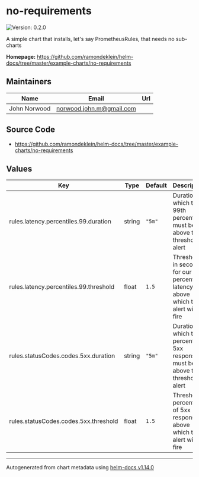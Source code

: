 # no-requirements

![Version: 0.2.0](https://img.shields.io/badge/Version-0.2.0-informational?style=flat-square)

A simple chart that installs, let's say PrometheusRules, that needs no sub-charts

**Homepage:** <https://github.com/ramondeklein/helm-docs/tree/master/example-charts/no-requirements>

## Maintainers

| Name | Email | Url |
| ---- | ------ | --- |
| John Norwood | <norwood.john.m@gmail.com> |  |

## Source Code

* <https://github.com/ramondeklein/helm-docs/tree/master/example-charts/no-requirements>

## Values

| Key | Type | Default | Description |
|-----|------|---------|-------------|
| rules.latency.percentiles.99.duration | string | `"5m"` | Duration for which the 99th percentile must be above the threshold to alert |
| rules.latency.percentiles.99.threshold | float | `1.5` | Threshold in seconds for our 99th percentile latency above which the alert will fire |
| rules.statusCodes.codes.5xx.duration | string | `"5m"` | Duration for which the percent of 5xx responses must be above the threshold to alert |
| rules.statusCodes.codes.5xx.threshold | float | `1.5` | Threshold percentage of 5xx responses above which the alert will fire |

----------------------------------------------
Autogenerated from chart metadata using [helm-docs v1.14.0](https://github.com/ramondeklein/helm-docs/releases/v1.14.0)
